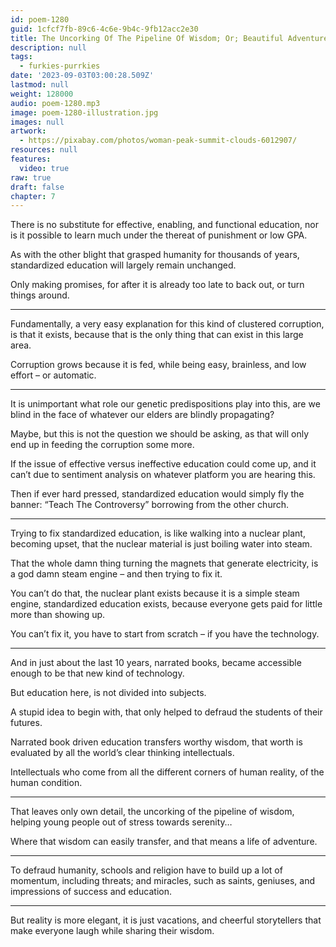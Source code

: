 ```yaml
---
id: poem-1280
guid: 1cfcf7fb-89c6-4c6e-9b4c-9fb12acc2e30
title: The Uncorking Of The Pipeline Of Wisdom; Or; Beautiful Adventure And Cheerful Storytellers vs. The Fake Education Ecosystem
description: null
tags:
  - furkies-purrkies
date: '2023-09-03T03:00:28.509Z'
lastmod: null
weight: 128000
audio: poem-1280.mp3
image: poem-1280-illustration.jpg
images: null
artwork:
  - https://pixabay.com/photos/woman-peak-summit-clouds-6012907/
resources: null
features:
  video: true
raw: true
draft: false
chapter: 7
---
```


There is no substitute for effective, enabling, and functional education,
nor is it possible to learn much under the thereat of punishment or low GPA.

As with the other blight that grasped humanity for thousands of years,
standardized education will largely remain unchanged.

Only making promises,
for after it is already too late to back out, or turn things around.

---

Fundamentally, a very easy explanation for this kind of clustered corruption,
is that it exists, because that is the only thing that can exist in this large area.

Corruption grows because it is fed, while being easy, brainless,
and low effort – or automatic.

---

It is unimportant what role our genetic predispositions play into this,
are we blind in the face of whatever our elders are blindly propagating?

Maybe, but this is not the question we should be asking,
as that will only end up in feeding the corruption some more.

If the issue of effective versus ineffective education could come up,
and it can’t due to sentiment analysis on whatever platform you are hearing this.

Then if ever hard pressed, standardized education would simply fly the banner:
“Teach The Controversy” borrowing from the other church.

---

Trying to fix standardized education, is like walking into a nuclear plant,
becoming upset, that the nuclear material is just boiling water into steam.

That the whole damn thing turning the magnets that generate electricity,
is a god damn steam engine – and then trying to fix it.

You can’t do that, the nuclear plant exists because it is a simple steam engine,
standardized education exists, because everyone gets paid for little more than showing up.

You can’t fix it,
you have to start from scratch – if you have the technology.

---

And in just about the last 10 years, narrated books,
became accessible enough to be that new kind of technology.

But education here,
is not divided into subjects.

A stupid idea to begin with,
that only helped to defraud the students of their futures.

Narrated book driven education transfers worthy wisdom,
that worth is evaluated by all the world’s clear thinking intellectuals.

Intellectuals who come from all the different corners of human reality,
of the human condition.

---

That leaves only own detail, the uncorking of the pipeline of wisdom,
helping young people out of stress towards serenity…

Where that wisdom can easily transfer,
and that means a life of adventure.

---

To defraud humanity, schools and religion have to build up a lot of momentum,
including threats; and miracles, such as saints, geniuses, and impressions of success and education.

---

But reality is more elegant,
it is just vacations, and cheerful storytellers that make everyone laugh while sharing their wisdom.
